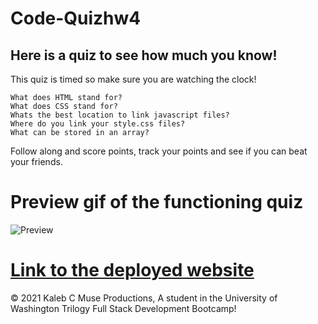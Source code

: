 # Code-Quizhw4


## Here is a quiz to see how much you know!
This quiz is timed so make sure you are watching the clock!
```
What does HTML stand for?
What does CSS stand for?
Whats the best location to link javascript files?
Where do you link your style.css files?
What can be stored in an array?
```
Follow along and score points, track your points and see if you can beat your friends.

# Preview gif of the functioning quiz

![Preview](codequiz.gif)

# [Link to the deployed website](https://kcmuse.github.io/code-quizhw4/)

© 2021 Kaleb C Muse Productions, A student in the University of Washington Trilogy Full Stack Development Bootcamp!